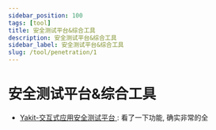 ```yaml
---
sidebar_position: 100
tags: [tool]
title: 安全测试平台&综合工具
description: 安全测试平台&综合工具
sidebar_label: 安全测试平台&综合工具
slug: /tool/penetration/1
---
```

# 安全测试平台&综合工具
- [Yakit-交互式应用安全测试平台 ](https://github.com/yaklang/yakit): 看了一下功能, 确实非常的全